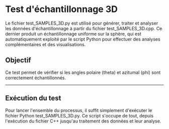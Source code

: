 # Test d'échantillonnage 3D 

Le fichier test_SAMPLES_3D.py est utilisé pour générer, traiter et analyser les données d'échantillonnage à partir du fichier test_SAMPLES_3D.cpp. Ce dernier produit un échantillonnage uniforme sur la sphère, qui est automatiquement exploité par le script Python pour effectuer des analyses complémentaires et des visualisations.


## Objectif
Ce test permet de vérifier si les angles polaire (theta) et azitumal (phi) sont correctement échantillonnés. 

--------------------------

## Exécution du test

Pour lancer l'ensemble du processus, il suffit simplement d'exécuter le fichier Python test_SAMPLES_3D.py. Ce script s'occupe de tout, depuis l'exécution du fichier C++ jusqu'au traitement des données et leur analyse.

